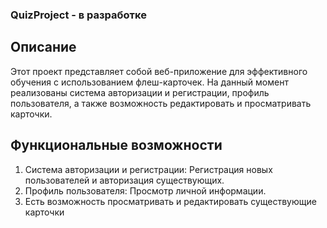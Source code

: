 ### QuizProject - в разработке 

## Описание
Этот проект представляет собой веб-приложение для эффективного обучения с использованием флеш-карточек. На данный момент реализованы система авторизации и регистрации, профиль пользователя, а также возможность редактировать и просматривать карточки. 

## Функциональные возможности
1. Система авторизации и регистрации: Регистрация новых пользователей и авторизация существующих.
2. Профиль пользователя: Просмотр личной информации.
3. Есть возможность просматривать и редактировать существующие карточки 
